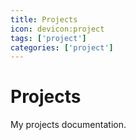 ```yaml
---
title: Projects
icon: devicon:project
tags: ['project']
categories: ['project']
---
```


# Projects

My projects documentation.
